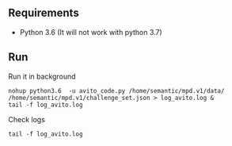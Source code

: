 ## Requirements

- Python 3.6 (It will not work with python 3.7)


## Run

Run it in background

    nohup python3.6  -u avito_code.py /home/semantic/mpd.v1/data/ /home/semantic/mpd.v1/challenge_set.json > log_avito.log &
    tail -f log_avito.log

Check logs

    tail -f log_avito.log


